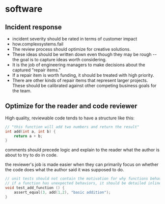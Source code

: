 # software 

## Incident response
* incident severity should be rated in terms of customer impact
* how.complexsystems.fail
* The review process should optimize for creative solutions.
* These ideas should be written down even though they may be rough -- the goal is to capture ideas worth considering. 
* It is the job of engineering managers to make decisions about the captured "repair items." 
* If a repair item is worth funding, it should be treated with high priority. 
* There are other kinds of repair items that represent larger projects. These should be calibrated against other competing business goals for the team. 

## Optimize for the reader and code reviewer
High quality, reviewable code tends to have a structure like this: 
```cpp
// "this function will add two numbers and return the result"
int add(int a, int b) {
    return a + b;
}
```

comments should precede logic and explain to the reader what the author is about to try to do in code.

the reviewer's job is made easier when they can primarily focus on whether the code does what the author said it was supposed to do.

```cpp
// unit tests should not contain the motivation for why functions behave like they do
// if a function has unexpected behaviors, it should be detailed inline with the logic. 
void test_add_function () {
    assert_equal(3, add(1,2), "basic addition");
}
```
